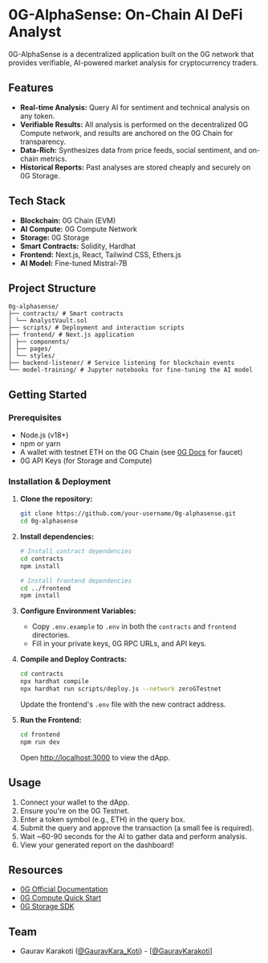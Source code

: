 # 0G-AlphaSense: On-Chain AI DeFi Analyst

0G-AlphaSense is a decentralized application built on the 0G network that provides verifiable, AI-powered market analysis for cryptocurrency traders.

## Features

-   **Real-time Analysis:** Query AI for sentiment and technical analysis on any token.
-   **Verifiable Results:** All analysis is performed on the decentralized 0G Compute network, and results are anchored on the 0G Chain for transparency.
-   **Data-Rich:** Synthesizes data from price feeds, social sentiment, and on-chain metrics.
-   **Historical Reports:** Past analyses are stored cheaply and securely on 0G Storage.

## Tech Stack

-   **Blockchain:** 0G Chain (EVM)
-   **AI Compute:** 0G Compute Network
-   **Storage:** 0G Storage
-   **Smart Contracts:** Solidity, Hardhat
-   **Frontend:** Next.js, React, Tailwind CSS, Ethers.js
-   **AI Model:** Fine-tuned Mistral-7B

## Project Structure
```text
0g-alphasense/
├── contracts/ # Smart contracts
│ └── AnalystVault.sol
├── scripts/ # Deployment and interaction scripts
├── frontend/ # Next.js application
│ ├── components/
│ ├── pages/
│ └── styles/
├── backend-listener/ # Service listening for blockchain events
└── model-training/ # Jupyter notebooks for fine-tuning the AI model
```


## Getting Started

### Prerequisites

-   Node.js (v18+)
-   npm or yarn
-   A wallet with testnet ETH on the 0G Chain (see [0G Docs](https://docs.0g.ai/) for faucet)
-   0G API Keys (for Storage and Compute)

### Installation & Deployment

1.  **Clone the repository:**
    ```bash
    git clone https://github.com/your-username/0g-alphasense.git
    cd 0g-alphasense
    ```

2.  **Install dependencies:**
    ```bash
    # Install contract dependencies
    cd contracts
    npm install

    # Install frontend dependencies
    cd ../frontend
    npm install
    ```

3.  **Configure Environment Variables:**
    - Copy `.env.example` to `.env` in both the `contracts` and `frontend` directories.
    - Fill in your private keys, 0G RPC URLs, and API keys.

4.  **Compile and Deploy Contracts:**
    ```bash
    cd contracts
    npx hardhat compile
    npx hardhat run scripts/deploy.js --network zeroGTestnet
    ```
    Update the frontend's `.env` file with the new contract address.

5.  **Run the Frontend:**
    ```bash
    cd frontend
    npm run dev
    ```
    Open [http://localhost:3000](http://localhost:3000) to view the dApp.

## Usage

1.  Connect your wallet to the dApp.
2.  Ensure you're on the 0G Testnet.
3.  Enter a token symbol (e.g., ETH) in the query box.
4.  Submit the query and approve the transaction (a small fee is required).
5.  Wait ~60-90 seconds for the AI to gather data and perform analysis.
6.  View your generated report on the dashboard!

## Resources

-   [0G Official Documentation](https://docs.0g.ai/)
-   [0G Compute Quick Start](https://docs.0g.ai/0g-compute/quick-start-inference-sdk)
-   [0G Storage SDK](https://docs.0g.ai/0g-storage/quick-start-storage-sdk)

## Team

-   Gaurav Karakoti ([@GauravKara_Koti](https://x.com/GauravKara_Koti)) - [[@GauravKarakoti](https://t.me/GauravKarakoti)]
